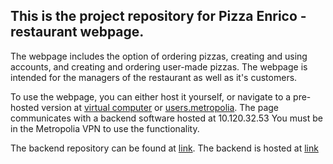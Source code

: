 ## This is the project repository for Pizza Enrico -restaurant webpage.
The webpage includes the option of ordering pizzas, creating and using accounts, and creating and ordering user-made pizzas.
The webpage is intended for the managers of the restaurant as well as it's customers.

To use the webpage, you can either host it yourself, or navigate to a pre-hosted version at [virtual computer](http://10.120.32.53/web/) or [users.metropolia](https://users.metropolia.fi/~tatusail/RavintolaRyhmis/).
The page communicates with a backend software hosted at 10.120.32.53
You must be in the Metropolia VPN to use the functionality.

The backend repository can be found at [link](https://github.com/Tatusaily/RavintolaRyhmisBackend).
The backend is hosted at [link](http://10.120.32.53/app/)
